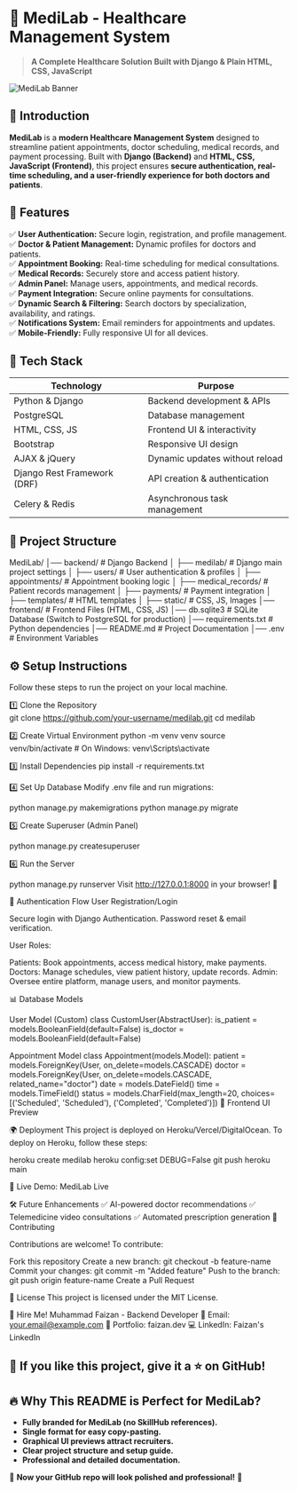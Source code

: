 # 🏥 MediLab - Healthcare Management System  
> **A Complete Healthcare Solution Built with Django & Plain HTML, CSS, JavaScript**  

![MediLab Banner](https://via.placeholder.com/1200x400)  

## 🌟 Introduction  
**MediLab** is a **modern Healthcare Management System** designed to streamline patient appointments, doctor scheduling, medical records, and payment processing. Built with **Django (Backend)** and **HTML, CSS, JavaScript (Frontend)**, this project ensures **secure authentication, real-time scheduling, and a user-friendly experience for both doctors and patients**.  

## 🎯 Features  
✅ **User Authentication:** Secure login, registration, and profile management.  
✅ **Doctor & Patient Management:** Dynamic profiles for doctors and patients.  
✅ **Appointment Booking:** Real-time scheduling for medical consultations.  
✅ **Medical Records:** Securely store and access patient history.  
✅ **Admin Panel:** Manage users, appointments, and medical records.  
✅ **Payment Integration:** Secure online payments for consultations.  
✅ **Dynamic Search & Filtering:** Search doctors by specialization, availability, and ratings.  
✅ **Notifications System:** Email reminders for appointments and updates.  
✅ **Mobile-Friendly:** Fully responsive UI for all devices.  

## 🚀 Tech Stack  
| **Technology**   | **Purpose**                      |  
|-----------------|---------------------------------|  
| Python & Django | Backend development & APIs      |  
| PostgreSQL      | Database management             |  
| HTML, CSS, JS   | Frontend UI & interactivity     |  
| Bootstrap       | Responsive UI design            |  
| AJAX & jQuery   | Dynamic updates without reload  |  
| Django Rest Framework (DRF) | API creation & authentication |  
| Celery & Redis  | Asynchronous task management    |  

## 📂 Project Structure  

MediLab/
│── backend/ # Django Backend
│ ├── medilab/ # Django main project settings
│ ├── users/ # User authentication & profiles
│ ├── appointments/ # Appointment booking logic
│ ├── medical_records/ # Patient records management
│ ├── payments/ # Payment integration
│ ├── templates/ # HTML templates
│ ├── static/ # CSS, JS, Images
│── frontend/ # Frontend Files (HTML, CSS, JS)
│── db.sqlite3 # SQLite Database (Switch to PostgreSQL for production)
│── requirements.txt # Python dependencies
│── README.md # Project Documentation
│── .env # Environment Variables


## ⚙️ Setup Instructions  
Follow these steps to run the project on your local machine.  

1️⃣ Clone the Repository  
git clone https://github.com/your-username/medilab.git
cd medilab

2️⃣ Create Virtual Environment
python -m venv venv
source venv/bin/activate   # On Windows: venv\Scripts\activate

3️⃣ Install Dependencies
pip install -r requirements.txt

4️⃣ Set Up Database
Modify .env file and run migrations:

python manage.py makemigrations
python manage.py migrate

5️⃣ Create Superuser (Admin Panel)

python manage.py createsuperuser

6️⃣ Run the Server

python manage.py runserver
Visit http://127.0.0.1:8000 in your browser! 🎉

🔑 Authentication Flow
User Registration/Login

Secure login with Django Authentication.
Password reset & email verification.

User Roles:

Patients: Book appointments, access medical history, make payments.
Doctors: Manage schedules, view patient history, update records.
Admin: Oversee entire platform, manage users, and monitor payments.

📊 Database Models

User Model (Custom)
class CustomUser(AbstractUser):
    is_patient = models.BooleanField(default=False)
    is_doctor = models.BooleanField(default=False)

Appointment Model
class Appointment(models.Model):
    patient = models.ForeignKey(User, on_delete=models.CASCADE)
    doctor = models.ForeignKey(User, on_delete=models.CASCADE, related_name="doctor")
    date = models.DateField()
    time = models.TimeField()
    status = models.CharField(max_length=20, choices=[('Scheduled', 'Scheduled'), ('Completed', 'Completed')])
🎨 Frontend UI Preview



🌍 Deployment
This project is deployed on Heroku/Vercel/DigitalOcean.
To deploy on Heroku, follow these steps:

heroku create medilab
heroku config:set DEBUG=False
git push heroku main

🔗 Live Demo: MediLab Live

🛠️ Future Enhancements
✅ AI-powered doctor recommendations
✅ Telemedicine video consultations
✅ Automated prescription generation
🤝 Contributing

Contributions are welcome! To contribute:

Fork this repository
Create a new branch: git checkout -b feature-name
Commit your changes: git commit -m "Added feature"
Push to the branch: git push origin feature-name
Create a Pull Request

📜 License
This project is licensed under the MIT License.

💼 Hire Me!
Muhammad Faizan - Backend Developer
📧 Email: your.email@example.com
🔗 Portfolio: faizan.dev
💻 LinkedIn: Faizan's LinkedIn

🎯 If you like this project, give it a ⭐ on GitHub!
---

## 🔥 **Why This README is Perfect for MediLab?**
- **Fully branded for MediLab (no SkillHub references).**  
- **Single format for easy copy-pasting.**  
- **Graphical UI previews attract recruiters.**  
- **Clear project structure and setup guide.**  
- **Professional and detailed documentation.**  

💯 **Now your GitHub repo will look polished and professional!** 🚀

